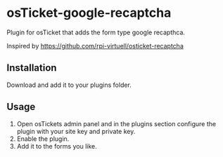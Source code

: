 # osTicket-google-recaptcha

Plugin for osTicket that adds the form type google recapthca.

Inspired by https://github.com/rpi-virtuell/osticket-recaptcha

## Installation

Download and add it to your plugins folder. 

## Usage

1. Open osTickets admin panel and in the plugins section configure the plugin with your site key and private key.
3. Enable the plugin.
4. Add it to the forms you like.
